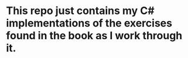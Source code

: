 # This repo just contains my C# implementations of the exercises found in the book as I work through it.

